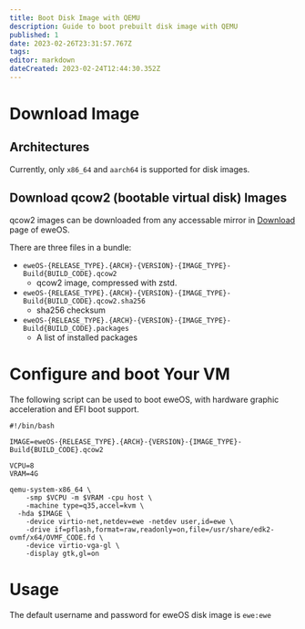 ```yaml
---
title: Boot Disk Image with QEMU
description: Guide to boot prebuilt disk image with QEMU
published: 1
date: 2023-02-26T23:31:57.767Z
tags: 
editor: markdown
dateCreated: 2023-02-24T12:44:30.352Z
---
```


# Download Image

## Architectures

Currently, only `x86_64` and `aarch64` is supported for disk images.

## Download qcow2 (bootable virtual disk) Images

qcow2 images can be downloaded from any accessable mirror in [Download](https://os.ewe.moe/download) page of eweOS.

There are three files in a bundle:

- `eweOS-{RELEASE_TYPE}.{ARCH}-{VERSION}-{IMAGE_TYPE}-Build{BUILD_CODE}.qcow2`
	- qcow2 image, compressed with zstd.
- `eweOS-{RELEASE_TYPE}.{ARCH}-{VERSION}-{IMAGE_TYPE}-Build{BUILD_CODE}.qcow2.sha256`
  - sha256 checksum
- `eweOS-{RELEASE_TYPE}.{ARCH}-{VERSION}-{IMAGE_TYPE}-Build{BUILD_CODE}.packages`
  - A list of installed packages

# Configure and boot Your VM

The following script can be used to boot eweOS, with hardware graphic acceleration and EFI boot support.

```
#!/bin/bash

IMAGE=eweOS-{RELEASE_TYPE}.{ARCH}-{VERSION}-{IMAGE_TYPE}-Build{BUILD_CODE}.qcow2

VCPU=8
VRAM=4G

qemu-system-x86_64 \
	-smp $VCPU -m $VRAM -cpu host \
	-machine type=q35,accel=kvm \
  -hda $IMAGE \
	-device virtio-net,netdev=ewe -netdev user,id=ewe \
	-drive if=pflash,format=raw,readonly=on,file=/usr/share/edk2-ovmf/x64/OVMF_CODE.fd \
	-device virtio-vga-gl \
	-display gtk,gl=on
```

# Usage

The default username and password for eweOS disk image is `ewe:ewe`